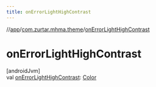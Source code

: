 ```yaml
---
title: onErrorLightHighContrast
---
```

//[app](../../index.html)/[com.zurtar.mhma.theme](index.html)/[onErrorLightHighContrast](on-error-light-high-contrast.html)



# onErrorLightHighContrast



[androidJvm]\
val [onErrorLightHighContrast](on-error-light-high-contrast.html): [Color](https://developer.android.com/reference/kotlin/androidx/compose/ui/graphics/Color.html)



